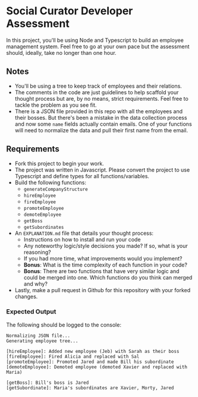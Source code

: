 # Social Curator Developer Assessment
In this project, you'll be using Node and Typescript to build an employee management system. Feel free to go at your own pace but the assessment should, ideally, take no longer than one hour.

## Notes
- You'll be using a tree to keep track of employees and their relations.
- The comments in the code are just guidelines to help scaffold your thought process but are, by no means, strict requirements. Feel free to tackle the problem as you see fit.
- There is a JSON file provided in this repo with all the employees and their bosses. But there's been a mistake in the data collection process and now some `name` fields actually contain emails. One of your functions will need to normalize the data and pull their first name from the email.

## Requirements
- Fork this project to begin your work.
- The project was written in Javascript. Please convert the project to use Typescript and define types for all functions/variables.
- Build the following functions:
  - `generateCompanyStructure`
  - `hireEmployee`
  - `fireEmployee`
  - `promoteEmployee`
  - `demoteEmployee`
  - `getBoss`
  - `getSubordinates`
- An `EXPLANATION.md` file that details your thought process:
  - Instructions on how to install and run your code
  - Any noteworthy logic/style decisions you made? If so, what is your reasoning?
  - If you had more time, what improvements would you implement?
  - **Bonus**: What is the time complexity of each function in your code?
  - **Bonus**: There are two functions that have very similar logic and could be merged into one. Which functions do you think can merged and why?
- Lastly, make a pull request in Github for this repository with your forked changes. 

### Expected Output
The following should be logged to the console:
```
Normalizing JSON file...
Generating employee tree...

[hireEmployee]: Added new employee (Jeb) with Sarah as their boss 
[fireEmployee]: Fired Alicia and replaced with Sal 
[promoteEmployee]: Promoted Jared and made Bill his subordinate 
[demoteEmployee]: Demoted employee (demoted Xavier and replaced with Maria) 

[getBoss]: Bill's boss is Jared 
[getSubordinate]: Maria's subordinates are Xavier, Morty, Jared 

```